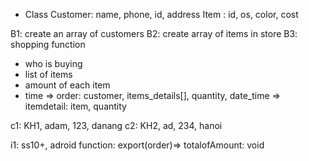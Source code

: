 + Class
Customer: name, phone, id, address
Item : id, os, color, cost

B1: create an array of customers
B2: create array of items in store
B3: shopping function
+ who is buying
+ list of items
+ amount of each item 
+ time 
=> order: customer, items_details[], quantity, date_time
=> itemdetail: item, quantity

c1: KH1, adam, 123, danang
c2: KH2, ad, 234, hanoi

i1: ss10+, adroid
function: export(order)=> totalofAmount: void